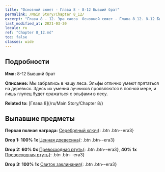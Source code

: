 ```yaml
---
title: "Основной сюжет - Глава 8 - 8-12 Бывший брат"
permalink: /Main Story/Chapter 8_12/
excerpt: "Глава 8 - 12. Эра хаоса  Основной сюжет - Глава 8_12. 8-12 Бывший брат"
last_modified_at: 2021-03-30
locale: ru
ref: "Chapter 8_12.md"
toc: false
classes: wide
---
```


## Подробности

 **Имя:** 8-12 Бывший брат

 **Описание:** Мы забрались в чащу леса. Эльфы отлично умеют прятаться на деревьях. Здесь их умения лучников проявляются в полной мере, и лишь глупец будет сражаться с эльфами в лесу.

 **Related to:** [Глава 8](/ru/Main Story/Chapter 8/)

## Выпавшие предметы

 **Первая полная награда:** [Серебряный ключ](/ru/Items/con_693/){: .btn .btn--era3}

 **Drop 1:** **100% 1x** [Ценная древесина](/ru/Items/mat_27/){: .btn .btn--era3}

 **Drop 2:** **60% 0x** [Превосходная ртуть](/ru/Items/mat_21/){: .btn .btn--era3}, **40% 1x** [Превосходная ртуть](/ru/Items/mat_21/){: .btn .btn--era3}

 **Drop 3:** **100% 1x** [Свиток заклинания](/ru/Items/con_694/){: .btn .btn--era3}


